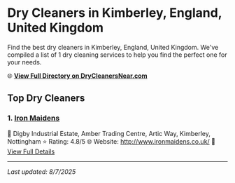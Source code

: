 # Dry Cleaners in Kimberley, England, United Kingdom

Find the best dry cleaners in Kimberley, England, United Kingdom. We've compiled a list of 1 dry cleaning services to help you find the perfect one for your needs.

🌐 **[View Full Directory on DryCleanersNear.com](https://drycleanersnear.com/city/United%20Kingdom/England/Kimberley)**

## Top Dry Cleaners

### 1. [Iron Maidens](https://drycleanersnear.com/dryCleaner/689166a62c4a23913ff11571/iron-maidens)
📍 Digby Industrial Estate, Amber Trading Centre, Artic Way, Kimberley, Nottingham
⭐ Rating: 4.8/5
🌐 Website: http://www.ironmaidens.co.uk/
🔗 [View Full Details](https://drycleanersnear.com/dryCleaner/689166a62c4a23913ff11571/iron-maidens)


---

*Last updated: 8/7/2025*
